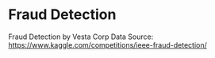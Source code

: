 # Fraud Detection
Fraud Detection by Vesta Corp
Data Source: https://www.kaggle.com/competitions/ieee-fraud-detection/

